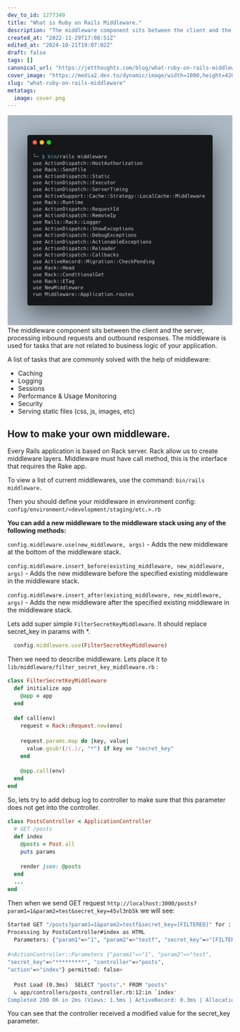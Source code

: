 ```yaml
---
dev_to_id: 1277349
title: "What is Ruby on Rails Middleware."
description: "The middleware component sits between the client and the server, processing inbound requests and..."
created_at: "2022-11-29T17:08:51Z"
edited_at: "2024-10-21T19:07:02Z"
draft: false
tags: []
canonical_url: "https://jetthoughts.com/blog/what-ruby-on-rails-middleware/"
cover_image: "https://media2.dev.to/dynamic/image/width=1000,height=420,fit=cover,gravity=auto,format=auto/https%3A%2F%2Fdev-to-uploads.s3.amazonaws.com%2Fuploads%2Farticles%2Fpkulmbqw4w1hes94c9vl.png"
slug: "what-ruby-on-rails-middleware"
metatags:
  image: cover.png
---
```


![Image description](file_0.png)
The middleware component sits between the client and the server, processing inbound requests and outbound responses. The middleware is used for tasks that are not related to business logic of your application.

A list of tasks that are commonly solved with the help of middleware:

- Caching
- Logging
- Sessions
- Performance & Usage Monitoring
- Security
- Serving static files (css, js, images, etc)

## How to make your own middleware.

Every Rails application is based on Rack server. Rack allow us to create middleware layers. Middleware must have call method, this is the interface that requires the Rake app.

To view a list of current middlewares, use the command: `bin/rails middleware.`

Then you should define your middleware in environment config:
`config/environment/<development/staging/etc.>.rb`

**You can add a new middleware to the middleware stack using any of the following methods:**

`config.middleware.use(new_middleware, args)` - Adds the new middleware at the bottom of the middleware stack.

`config.middleware.insert_before(existing_middleware, new_middleware, args)` - Adds the new middleware before the specified existing middleware in the middleware stack.

`config.middleware.insert_after(existing_middleware, new_middleware, args)` - Adds the new middleware after the specified existing middleware in the middleware stack.

Lets add super simple `FilterSecretKeyMiddleware`. It should replace secret_key in params with *.

```ruby
  config.middleware.use(FilterSecretKeyMiddleware)
```

Then we need to describe middleware. Lets place it to `lib/middleware/filter_secret_key_middleware.rb` :

```ruby
class FilterSecretKeyMiddleware
  def initialize app
    @app = app
  end

  def call(env)
    request = Rack::Request.new(env)

    request.params.map do |key, value|
      value.gsub!(/(.)/, "*") if key == "secret_key"
    end

    @app.call(env)
  end
end
```

So, lets try to add debug log to controller to make sure that this parameter does not get into the controller.

```ruby
class PostsController < ApplicationController
  # GET /posts
  def index
    @posts = Post.all
    puts params

    render json: @posts
  end
  ...
end
```

Then when we send GET request `http://localhost:3000/posts?param1=1&param2=test&secret_key=45vl3nb5k` we will see:

```bash
Started GET "/posts?param1=1&param2=testf&secret_key=[FILTERED]" for ::1 at 2022-11-21 12:50:12 +0300
Processing by PostsController#index as HTML
  Parameters: {"param1"=>"1", "param2"=>"testf", "secret_key"=>"[FILTERED]"}

#<ActionController::Parameters {"param1"=>"1", "param2"=>"test", 
"secret_key"=>"*********", "controller"=>"posts", 
"action"=>"index"} permitted: false>

  Post Load (0.3ms)  SELECT "posts".* FROM "posts"
  ↳ app/controllers/posts_controller.rb:12:in `index'
Completed 200 OK in 2ms (Views: 1.5ms | ActiveRecord: 0.3ms | Allocations: 824)
```
You can see that the controller received a modified value for the secret_key parameter.